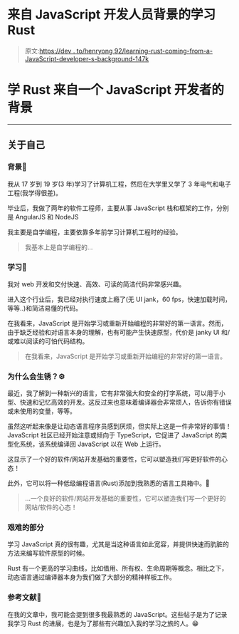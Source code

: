 # 来自 JavaScript 开发人员背景的学习 Rust

> 原文:[https://dev . to/henryong 92/learning-rust-coming-from-a-JavaScript-developer-s-background-147k](https://dev.to/henryong92/learning-rust-coming-from-a-javascript-developer-s-background-147k)

# [](#learning-rust-coming-from-a-javascript-developers-background)学 Rust 来自一个 JavaScript 开发者的背景

* * *

## [](#about-myself)关于自己

### [](#background)背景📖

我从 17 岁到 19 岁(3 年)学习了计算机工程，然后在大学里又学了 3 年电气和电子工程(我学得很差)。

毕业后，我做了两年的软件工程师，主要从事 JavaScript 栈和框架的工作，分别是 AngularJS 和 NodeJS

我主要是自学编程，主要依靠多年前学习计算机工程时的经验。

> 我基本上是自学编程的...

### [](#learning)学习🤔

我对 web 开发和交付快速、高效、可读的简洁代码非常感兴趣。

进入这个行业后，我已经对执行速度上瘾了(无 UI jank，60 fps，快速加载时间，等等..)和简洁易懂的代码。

在我看来，JavaScript 是开始学习或重新开始编程的非常好的第一语言。然而，由于缺乏经验和对语言本身的理解，也有可能产生快速原型，代价是 janky UI 和/或难以阅读的可怕代码结构。

> 在我看来，JavaScript 是开始学习或重新开始编程的非常好的第一语言。

### [](#why-rust)为什么会生锈？⚙️

最近，我了解到一种新兴的语言，它有非常强大和安全的打字系统，可以用于小型、快速和记忆高效的开发。这反过来也意味着编译器会非常烦人，告诉你有错误或未使用的变量，等等。

虽然这听起来像是让动态语言程序员感到厌烦，但实际上这是一件非常好的事情！JavaScript 社区已经开始注意或倾向于 TypeScript，它促进了 JavaScript 的类型化系统，该系统编译回 JavaScript 以在 Web 上运行。

这显示了一个好的软件/网站开发基础的重要性，它可以塑造我们写更好软件的心态！

此外，它可以将一种低级编程语言(Rust)添加到我熟悉的语言工具箱中。😬

> ...一个良好的软件/网站开发基础的重要性，它可以塑造我们写一个更好的网站/软件的心态！

### [](#the-tough-part)艰难的部分

学习 JavaScript 真的很有趣，尤其是当这种语言如此宽容，并提供快速而肮脏的方法来编写软件原型的时候。

Rust 有一个更高的学习曲线，比如借用、所有权、生命周期等概念。相比之下，动态语言通过编译器本身为我们做了大部分的精神样板工作。

### [](#references)参考文献🔗

在我的文章中，我可能会提到很多我最熟悉的 JavaScript。这些帖子是为了记录我学习 Rust 的进展，也是为了那些有兴趣加入我的学习之旅的人。😁